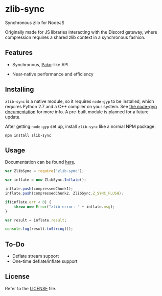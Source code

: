 zlib-sync
=========

Synchronous zlib for NodeJS

Originally made for JS libraries interacting with the Discord gateway, where compression requires a shared zlib context in a synchronous fashion.

Features
--------

* Synchronous, [Pako](https://github.com/nodeca/pako)-like API

* Near-native performance and efficiency

Installing
----------

`zlib-sync` is a native module, so it requires `node-gyp` to be installed, which requires Python 2.7 and a C++ compiler on your system. See [the node-gyp documentation](https://github.com/nodejs/node-gyp#installation) for more info. A pre-built module is planned for a future update.

After getting `node-gyp` set up, install `zlib-sync` like a normal NPM package:

```
npm install zlib-sync
```

Usage
-------

Documentation can be found [here](https://github.com/abalabahaha/zlib-sync/wiki/Documentation).

```js
var ZlibSync = require("zlib-sync");

var inflate = new ZlibSync.Inflate();

inflate.push(compressedChunk1);
inflate.push(compressedChunk2, ZlibSync.Z_SYNC_FLUSH);

if(inflate.err < 0) {
    throw new Error("zlib error: " + inflate.msg);
}

var result = inflate.result;

console.log(result.toString());
```

To-Do
-----

* Deflate stream support
* One-time deflate/inflate support

License
-------

Refer to the [LICENSE](LICENSE) file.
